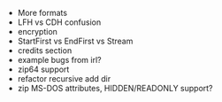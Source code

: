 * More formats
* LFH vs CDH confusion
* encryption
* StartFirst vs EndFirst vs Stream
* credits section
* example bugs from irl?
* zip64 support
* refactor recursive add dir
* zip MS-DOS attributes, HIDDEN/READONLY support?